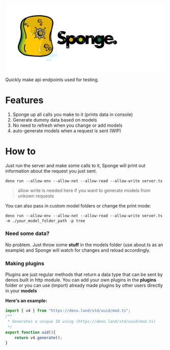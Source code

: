 ![alt text](https://github.com/duart38/Sponge/blob/master/logo.png "logo")

Quickly make api endpoints used for testing.

# Features
1. Sponge up all calls you make to it (prints data in console)
2. Generate dummy data based on models
3. No need to refresh when you change or add models
4. auto-generate models when a request is sent (WIP)

# How to
Just run the server and make some calls to it, Sponge will print out information about the request you just sent.
```Shell
deno run --allow-env --allow-net --allow-read --allow-write server.ts
```
> allow write is needed here if you want to generate models from unkown requests

You can also pass in custom model folders or change the print mode:
```Shell
deno run --allow-env --allow-net --allow-read --allow-write server.ts -m ./your_model_folder_path -p tree
```

### Need some data?
No problem. Just throw some **stuff** in the models folder (use about.ts as an example) and Sponge will watch for changes and reload accordingly.


### Making plugins
Plugins are just regular methods that return a data type that can be sent by denos built in http module.
You can add your own plugins in the **plugins** folder or you can use (import) already made plugins by other users directly in your **models**

**Here's an example:**

```javascript
import { v4 } from "https://deno.land/std/uuid/mod.ts";
/**
 * Generates a unique ID using (https://deno.land/std/uuid/mod.ts)
 */
export function uid(){
    return v4.generate();
}
```